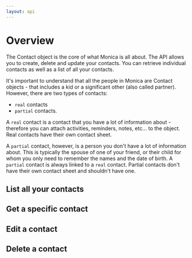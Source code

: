 ```yaml
---
layout: api
---
```


# Overview

The Contact object is the core of what Monica is all about. The API allows you
to create, delete and update your contacts. You can retrieve individual contacts
as well as a list of all your contacts.

It's important to understand that all the people in Monica are Contact objects -
that includes a kid or a significant other (also called partner). However, there
are two types of contacts:
* `real` contacts
* `partial` contacts.

A `real` contact is a contact that you have a lot of information about - therefore you can attach activities, reminders, notes, etc... to the object. Real contacts have their own contact sheet.

A `partial` contact, however, is a person you don't have a lot of information about. This is typically the spouse of one of your friend, or their child for whom you only need to remember the names and the date of birth. A `partial` contact is always linked to a `real` contact. Partial contacts don't have their own contact sheet and shouldn't have one.

## List all your contacts
## Get a specific contact
## Edit a contact
## Delete a contact
